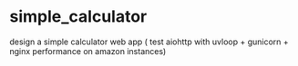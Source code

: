 # simple_calculator
design a simple calculator web app ( test aiohttp with uvloop + gunicorn + nginx performance on amazon instances)

